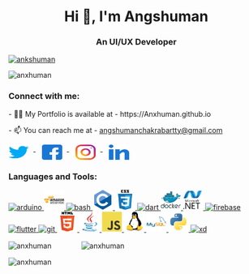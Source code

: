
<h1 align="center">Hi 👋, I'm Angshuman</h1>
<h3 align="center">An UI/UX Developer </h3>

<p align="left"> <a href="https://twitter.com/ankshuman" target="blank"><img src="https://img.shields.io/twitter/follow/ankshuman?logo=twitter&style=for-the-badge" alt="ankshuman" /></a></p>
<p align="left"><img src="https://komarev.com/ghpvc/?username=anxhuman&label=Profile%20views&color=0e75b6&style=flat" alt="anxhuman"/></p>
<h3 align="left">Connect with me:</h3>
- 👨‍💻 My Portfolio is available at - https://Anxhuman.github.io
<p></p>
- 📫 You can reach me at - <a href = "mailto:angshumanchakrabartty@gmail.com">angshumanchakrabartty@gmail.com</a>
<p></p>
<p align="left">
<a href="https://twitter.com/ankshuman" target="blank"><img align="center" src="https://github.com/Anxhuman/New_Website_Design/blob/master/social-icons/twitter.svg" alt="ankshuman" height="30" width="40" /></a> &nbsp;- &nbsp;
<a href="https://www.facebook.com/angshuman.chakrabartty" target="blank"><img align="center" src="https://github.com/Anxhuman/New_Website_Design/blob/master/social-icons/facebook.svg" alt="anshuman" height="30" width="40" /></a> &nbsp;- &nbsp;
  <a href="https://www.instagram.com/ansxhu" target="blank"><img align="center" src="https://github.com/Anxhuman/New_Website_Design/blob/master/social-icons/instagram.svg" alt="anshuman" height="30" width="40" /></a> &nbsp;- &nbsp;
    <a href="https://www.linkedin.com/in/angshuman-chakrabartty-47536462" target="blank"><img align="center" src="https://github.com/Anxhuman/New_Website_Design/blob/master/social-icons/linked-in-alt.svg" alt="anshuman" height="30" width="40" /></a>
  
</p>

<h3 align="left">Languages and Tools:</h3>
<p align="left"> <a href="https://www.arduino.cc/" target="_blank"> <img src="https://cdn.worldvectorlogo.com/logos/arduino-1.svg" alt="arduino" width="40" height="40"/> </a> <a href="https://aws.amazon.com" target="_blank"> <img src="https://raw.githubusercontent.com/devicons/devicon/master/icons/amazonwebservices/amazonwebservices-original-wordmark.svg" alt="aws" width="40" height="40"/> </a> <a href="https://www.gnu.org/software/bash/" target="_blank"> <img src="https://www.vectorlogo.zone/logos/gnu_bash/gnu_bash-icon.svg" alt="bash" width="40" height="40"/> </a> <a href="https://www.cprogramming.com/" target="_blank"> <img src="https://raw.githubusercontent.com/devicons/devicon/master/icons/c/c-original.svg" alt="c" width="40" height="40"/> </a> <a href="https://www.w3schools.com/css/" target="_blank"> <img src="https://raw.githubusercontent.com/devicons/devicon/master/icons/css3/css3-original-wordmark.svg" alt="css3" width="40" height="40"/> </a> <a href="https://dart.dev" target="_blank"> <img src="https://www.vectorlogo.zone/logos/dartlang/dartlang-icon.svg" alt="dart" width="40" height="40"/> </a><a href="https://www.docker.com/" target="_blank"> <img src="https://raw.githubusercontent.com/devicons/devicon/master/icons/docker/docker-original-wordmark.svg" alt="docker" width="40" height="40"/> </a> <a href="https://dotnet.microsoft.com/" target="_blank"> <img src="https://raw.githubusercontent.com/devicons/devicon/master/icons/dot-net/dot-net-original-wordmark.svg" alt="dotnet" width="40" height="40"/> </a> <a href="https://firebase.google.com/" target="_blank"> <img src="https://www.vectorlogo.zone/logos/firebase/firebase-icon.svg" alt="firebase" width="40" height="40"/> </a> <a href="https://flutter.dev" target="_blank"> <img src="https://www.vectorlogo.zone/logos/flutterio/flutterio-icon.svg" alt="flutter" width="40" height="40"/> </a> <a href="https://git-scm.com/" target="_blank"> <img src="https://www.vectorlogo.zone/logos/git-scm/git-scm-icon.svg" alt="git" width="40" height="40"/> </a> <a href="https://www.w3.org/html/" target="_blank"> <img src="https://raw.githubusercontent.com/devicons/devicon/master/icons/html5/html5-original-wordmark.svg" alt="html5" width="40" height="40"/> </a><a href="https://www.java.com" target="_blank"> <img src="https://raw.githubusercontent.com/devicons/devicon/master/icons/java/java-original.svg" alt="java" width="40" height="40"/> </a> <a href="https://developer.mozilla.org/en-US/docs/Web/JavaScript" target="_blank"> <img src="https://raw.githubusercontent.com/devicons/devicon/master/icons/javascript/javascript-original.svg" alt="javascript" width="40" height="40"/> </a> <a href="https://www.linux.org/" target="_blank"> <img src="https://raw.githubusercontent.com/devicons/devicon/master/icons/linux/linux-original.svg" alt="linux" width="40" height="40"/> </a> <a href="https://www.mysql.com/" target="_blank"> <img src="https://raw.githubusercontent.com/devicons/devicon/master/icons/mysql/mysql-original-wordmark.svg" alt="mysql" width="40" height="40"/> </a><a href="https://www.python.org" target="_blank"> <img src="https://raw.githubusercontent.com/devicons/devicon/master/icons/python/python-original.svg" alt="python" width="40" height="40"/> </a> <a href="https://www.adobe.com/products/xd.html" target="_blank"> <img src="https://cdn.worldvectorlogo.com/logos/adobe-xd.svg" alt="xd" width="40" height="40"/> </a> </p>

<p><img align="center" src="https://github-readme-stats.vercel.app/api/top-langs?username=anxhuman&show_icons=true&locale=en&layout=compact" alt="anxhuman" > &nbsp;&nbsp;&nbsp;&nbsp;&nbsp;&nbsp;&nbsp;&nbsp;&nbsp;&nbsp;&nbsp;&nbsp;&nbsp;&nbsp;<img align="center" src="https://github-readme-stats.vercel.app/api?username=anxhuman&show_icons=true&locale=en" alt="anxhuman" /></p>                 
                  
<p><img align="center" src="https://github-readme-streak-stats.herokuapp.com/?user=anxhuman&" alt="anxhuman" /></p>

